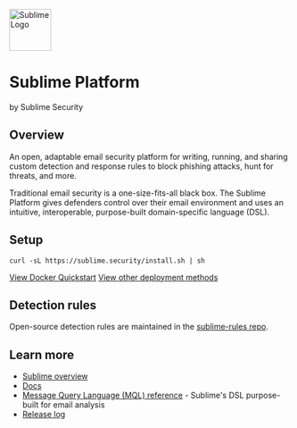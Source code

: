  <a href="https://sublimesecurity.com"><img src="https://user-images.githubusercontent.com/11003450/115128085-5805da00-9fa9-11eb-8c7a-dc8b708053ee.png" width="75px" alt="Sublime Logo" /></a>

Sublime Platform
==========
by Sublime Security

Overview
---------
An open, adaptable email security platform for writing, running, and sharing custom detection and response rules to block phishing attacks, hunt for threats, and more.

Traditional email security is a one-size-fits-all black box. The Sublime Platform gives defenders control over their email environment and uses an intuitive, interoperable, purpose-built domain-specific language (DSL).

Setup
----------

```console
curl -sL https://sublime.security/install.sh | sh
```

[View Docker Quickstart](https://docs.sublimesecurity.com/docs/quickstart-docker)
[View other deployment methods](https://sublime.security/start)

Detection rules
----------
Open-source detection rules are maintained in the [sublime-rules repo](https://github.com/sublime-security/sublime-rules).

Learn more
----------
- [Sublime overview](https://sublime.security)
- [Docs](https://docs.sublimesecurity.com)
- [Message Query Language (MQL) reference](https://docs.sublimesecurity.com/docs/message-query-language) - Sublime's DSL purpose-built for email analysis
- [Release log](https://new.sublimesecurity.com)
